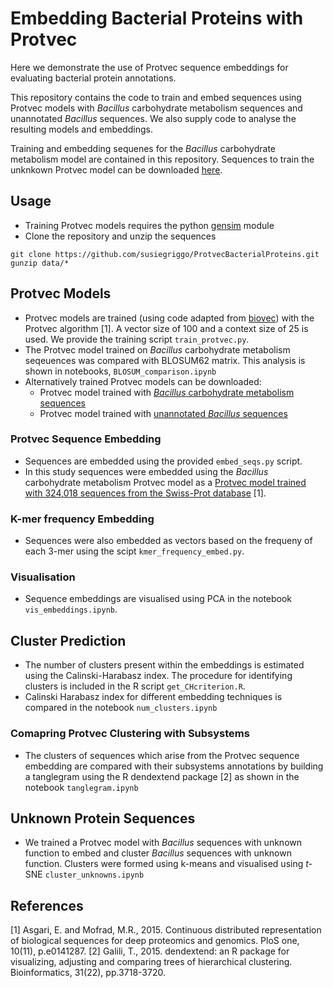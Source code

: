 # Embedding Bacterial Proteins with Protvec 

Here we demonstrate the use of Protvec sequence embeddings for evaluating bacterial protein annotations. 

This repository contains the code to train and embed sequences using Protvec models with _Bacillus_ carbohydrate metabolism sequences and unannotated _Bacillus_ sequences. We also supply code to analyse the resulting models and embeddings.  

Training and embedding sequenes for the _Bacillus_ carbohydrate metabolism model are contained in this repository. Sequences to train the unknkown Protvec model can be downloaded [here](https://cloudstor.aarnet.edu.au/plus/remote.php/webdav/bacillus_unknown_trainingset.fa.gz). 

## Usage 
- Training Protvec models requires the python [gensim](https://pypi.org/project/gensim/) module 
- Clone the repository and unzip the sequences 
```
git clone https://github.com/susiegriggo/ProtvecBacterialProteins.git
gunzip data/*  
```

## Protvec Models 

- Protvec models are trained (using code adapted from [biovec](https://github.com/kyu999/biovec)) with the Protvec algorithm [1]. A vector size of 100 and a context size of 25 is used. We provide the training script `train_protvec.py`. 
- The Protvec model trained on _Bacillus_ carbohydrate metabolism seqeuences was compared with BLOSUM62 matrix. This analysis is shown in notebooks, `BLOSUM_comparison.ipynb`
- Alternatively trained Protvec models can be downloaded: 
  - Protvec model trained with [_Bacillus_ carbohydrate metabolism sequences](https://doi.org/10.25451/flinders.19770379)  
  - Protvec model trained with [unannotated _Bacillus_ sequences](https://doi.org/10.25451/flinders.19770742)  

### Protvec Sequence Embedding 
- Sequences are embedded using the provided `embed_seqs.py` script.
- In this study sequences were embedded using the _Bacillus_ carbohydrate metabolism Protvec model as a [Protvec model trained with 324,018 sequences from the Swiss-Prot database](http://dx.doi.org/10.7910/DVN/JMFHTN) [1]. 

### K-mer frequency Embedding 
- Sequences were also embedded as vectors based on the frequeny of each 3-mer using the scipt `kmer_frequency_embed.py`. 

### Visualisation 
- Sequence embeddings are visualised using PCA in the notebook `vis_embeddings.ipynb`. 

## Cluster Prediction 
- The number of clusters present within the embeddings is estimated using the Calinski-Harabasz index. The procedure for identifying clusters is included in the R script `get_CHcriterion.R`. 
- Calinski Harabasz index for different embedding techniques is compared in the notebook `num_clusters.ipynb`  

### Comapring Protvec Clustering with Subsystems 

- The clusters of sequences which arise from the Protvec sequence embedding are compared with their subsystems annotations by building a tanglegram using the R  dendextend package [2] as shown in the notebook `tanglegram.ipynb` 

## Unknown Protein Sequences 

- We trained a Protvec model with _Bacillus_ sequences with unknown function to embed and cluster _Bacillus_ sequences with unknown function. Clusters were formed using k-means and visualised using _t_-SNE `cluster_unknowns.ipynb`


## References 

[1] Asgari, E. and Mofrad, M.R., 2015. Continuous distributed representation of biological sequences for deep proteomics and genomics. PloS one, 10(11), p.e0141287.
[2] Galili, T., 2015. dendextend: an R package for visualizing, adjusting and comparing trees of hierarchical clustering. Bioinformatics, 31(22), pp.3718-3720.
